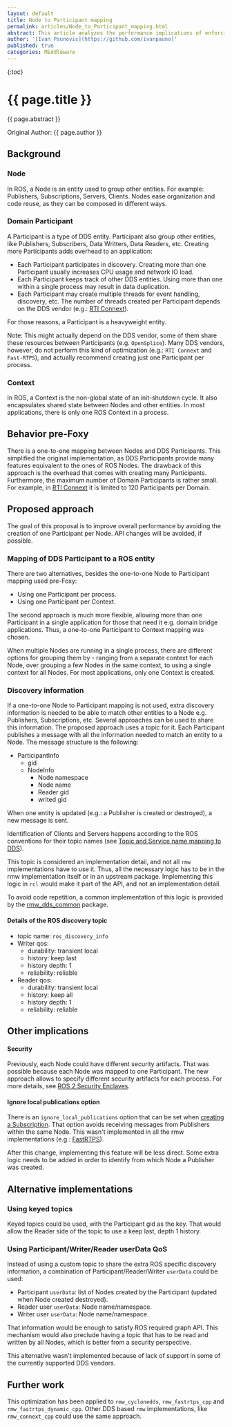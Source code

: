 ```yaml
---
layout: default
title: Node to Participant mapping
permalink: articles/Node_to_Participant_mapping.html
abstract: This article analyzes the performance implications of enforcing a one-to-one mapping between ROS Nodes and DDS Participants, and proposes alternative implementation approaches.
author: '[Ivan Paunovic](https://github.com/ivanpauno)'
published: true
categories: Middleware
---
```


{:toc}

# {{ page.title }}

<div class="abstract" markdown="1">
{{ page.abstract }}
</div>

Original Author: {{ page.author }}

## Background

### Node

In ROS, a Node is an entity used to group other entities.
For example: Publishers, Subscriptions, Servers, Clients.
Nodes ease organization and code reuse, as they can be composed in different ways.

### Domain Participant

A Participant is a type of DDS entity.
Participant also group other entities, like Publishers, Subscribers, Data Writters, Data Readers, etc.
Creating more Participants adds overhead to an application:

- Each Participant participates in discovery.
  Creating more than one Participant usually increases CPU usage and network IO load.
- Each Participant keeps track of other DDS entities.
  Using more than one within a single process may result in data duplication.
- Each Participant may create multiple threads for event handling, discovery, etc.
  The number of threads created per Participant depends on the DDS vendor (e.g.: [RTI Connext](https://community.rti.com/best-practices/create-few-domainParticipants-possible)).

For those reasons, a Participant is a heavyweight entity.

Note: This might actually depend on the DDS vendor, some of them share these resources between Participants (e.g. `OpenSplice`).
Many DDS vendors, however, do not perform this kind of optimization (e.g.: `RTI Connext` and `Fast-RTPS`), and actually recommend creating just one Participant per process.

### Context

In ROS, a Context is the non-global state of an init-shutdown cycle.
It also encapsulates shared state between Nodes and other entities.
In most applications, there is only one ROS Context in a process.

## Behavior pre-Foxy

There is a one-to-one mapping between Nodes and DDS Participants.
This simplified the original implementation, as DDS Participants provide many features equivalent to the ones of ROS Nodes.
The drawback of this approach is the overhead that comes with creating many Participants.
Furthermore, the maximum number of Domain Participants is rather small.
For example, in [RTI Connext](https://community.rti.com/kb/what-maximum-number-Participants-domain) it is limited to 120 Participants per Domain.

## Proposed approach

The goal of this proposal is to improve overall performance by avoiding the creation of one Participant per Node.
API changes will be avoided, if possible.

### Mapping of DDS Participant to a ROS entity

There are two alternatives, besides the one-to-one Node to Participant mapping used pre-Foxy:
- Using one Participant per process.
- Using one Participant per Context.

The second approach is much more flexible, allowing more than one Participant in a single application for those that need it e.g. domain bridge applications.
Thus, a one-to-one Participant to Context mapping was chosen.

When multiple Nodes are running in a single process, there are different options for grouping them by - ranging from a separate context for each Node, over grouping a few Nodes in the same context, to using a single context for all Nodes.
For most applications, only one Context is created.

### Discovery information

If a one-to-one Node to Participant mapping is not used, extra discovery information is needed to be able to match other entities to a Node e.g. Publishers, Subscriptions, etc.
Several approaches can be used to share this information.
The proposed approach uses a topic for it.
Each Participant publishes a message with all the information needed to match an entity to a Node.
The message structure is the following:

* ParticipantInfo
  * gid
  * NodeInfo
    * Node namespace
    * Node name
    * Reader gid
    * writed gid

When one entity is updated (e.g.: a Publisher is created or destroyed), a new message is sent.

Identification of Clients and Servers happens according to the ROS conventions for their topic names (see [	
Topic and Service name mapping to DDS](140_topic_and_service_name_mapping.md)).

This topic is considered an implementation detail, and not all `rmw` implementations have to use it.
Thus, all the necessary logic has to be in the rmw implementation itself or in an upstream package.
Implementing this logic in `rcl` would make it part of the API, and not an implementation detail.

To avoid code repetition, a common implementation of this logic is provided by the [rmw_dds_common](https://github.com/ros2/rmw_dds_common/) package.

#### Details of the ROS discovery topic

- topic name: `ros_discovery_info`
- Writer qos:
  - durability: transient local
  - history: keep last
  - history depth: 1
  - reliability: reliable
- Reader qos:
  - durability: transient local
  - history: keep all
  - history depth: 1
  - reliability: reliable

## Other implications

#### Security

Previously, each Node could have different security artifacts.
That was possible because each Node was mapped to one Participant.
The new approach allows to specify different security artifacts for each process.
For more details, see [ROS 2 Security Enclaves](182_ros2_security_enclaves.md).

#### Ignore local publications option

There is an `ignore_local_publications` option that can be set when [creating a Subscription](https://github.com/ros2/rmw/blob/2250b3eee645d90f9e9d6c96d71ce3aada9944f3/rmw/include/rmw/rmw.h#L517).
That option avoids receiving messages from Publishers within the same Node.
This wasn't implemented in all the rmw implementations (e.g.: [FastRTPS](https://github.com/ros2/rmw_fastrtps/blob/099f9eed9a0f581447405fbd877c6d3b15f1f26e/rmw_fastrtps_cpp/src/rmw_Subscription.cpp#L118)).

After this change, implementing this feature will be less direct.
Some extra logic needs to be added in order to identify from which Node a Publisher was created.

## Alternative implementations

### Using keyed topics

Keyed topics could be used, with the Participant gid as the key.
That would allow the Reader side of the topic to use a keep last, depth 1 history.

### Using Participant/Writer/Reader userData QoS

Instead of using a custom topic to share the extra ROS specific discovery information, a combination of Participant/Reader/Writer `userData` could be used:

- Participant `userData`: list of Nodes created by the Participant (updated when Node created destroyed).
- Reader user `userData`: Node name/namespace.
- Writer user `userData`: Node name/namespace.

That information would be enough to satisfy ROS required graph API.
This mechanism would also preclude having a topic that has to be read and written by all Nodes, which is better from a security perspective.

This alternative wasn't implemented because of lack of support in some of the currently supported DDS vendors.

## Further work

This optimization has been applied to `rmw_cyclonedds`, `rmw_fastrtps_cpp` and `rmw_fastrtps_dynamic_cpp`.
Other DDS based `rmw` implementations, like `rmw_connext_cpp` could use the same approach.
